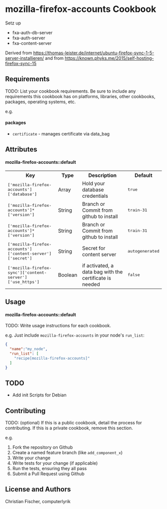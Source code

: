 mozilla-firefox-accounts Cookbook
=================================

Setz up
- fxa-auth-db-server
- fxa-auth-server
- fxa-content-server


Derived from https://thomas-leister.de/internet/ubuntu-firefox-sync-1-5-server-installieren/
and from https://known.phyks.me/2015/self-hosting-firefox-sync-15

Requirements
------------
TODO: List your cookbook requirements. Be sure to include any requirements this cookbook has on platforms, libraries, other cookbooks, packages, operating systems, etc.

e.g.
#### packages
- `certificate` - manages certificate via data_bag

Attributes
----------

#### mozilla-firefox-accounts::default
<table>
  <tr>
    <th>Key</th>
    <th>Type</th>
    <th>Description</th>
    <th>Default</th>
  </tr>
  <tr>
    <td><tt>['mozilla-firefox-accounts']['database']</tt></td>
    <td>Array</td>
    <td>Hold your database credentials</td>
    <td><tt>true</tt></td>
  </tr>
  <tr>
    <td><tt>['mozilla-firefox-accounts']*['version']</tt></td>
    <td>String</td>
    <td>Branch or Commit from github to install</td>
    <td><tt>train-31</tt></td>
  </tr>
  <tr>
    <td><tt>['mozilla-firefox-accounts']*['version']</tt></td>
    <td>String</td>
    <td>Branch or Commit from github to install</td>
    <td><tt>train-31</tt></td>
  </tr>
  </tr>
  <tr>
    <td><tt>['mozilla-firefox-accounts']['content-server']['secret']</tt></td>
    <td>String</td>
    <td>Secret for content server</td>
    <td><tt>autogenerated</tt></td>
  </tr>
  <tr>
    <td><tt>['mozilla-firefox-sync']['content-server']['use_https'] </tt></td>
    <td>Boolean</td>
    <td>if activated, a data bag with the certificate is needed</td>
    <td><tt>false</tt></td>
  </tr>
</table>

Usage
-----
#### mozilla-firefox-accounts::default
TODO: Write usage instructions for each cookbook.

e.g.
Just include `mozilla-firefox-accounts` in your node's `run_list`:

```json
{
  "name":"my_node",
  "run_list": [
    "recipe[mozilla-firefox-accounts]"
  ]
}
```
TODO
------------

- Add init Scripts for Debian


Contributing
------------
TODO: (optional) If this is a public cookbook, detail the process for contributing. If this is a private cookbook, remove this section.

e.g.
1. Fork the repository on Github
2. Create a named feature branch (like `add_component_x`)
3. Write your change
4. Write tests for your change (if applicable)
5. Run the tests, ensuring they all pass
6. Submit a Pull Request using Github

License and Authors
-------------------
Christian Fischer, computerlyrik
